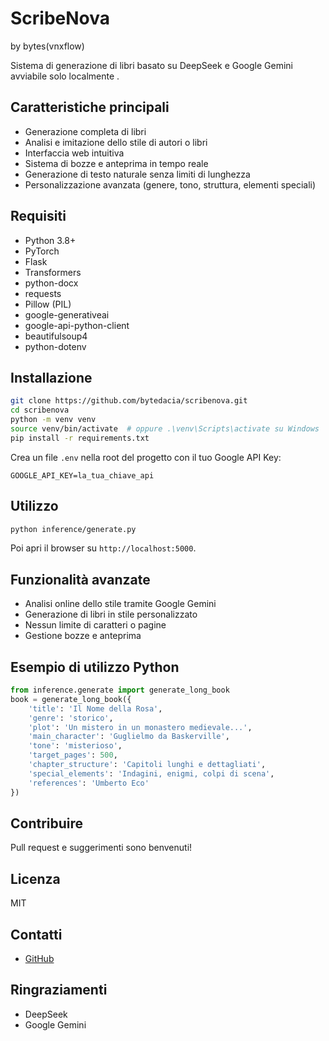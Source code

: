 # ScribeNova

by bytes(vnxflow)

Sistema di generazione di libri basato su DeepSeek e Google Gemini avviabile solo localmente .

## Caratteristiche principali
- Generazione completa di libri
- Analisi e imitazione dello stile di autori o libri
- Interfaccia web intuitiva
- Sistema di bozze e anteprima in tempo reale
- Generazione di testo naturale senza limiti di lunghezza
- Personalizzazione avanzata (genere, tono, struttura, elementi speciali)

## Requisiti
- Python 3.8+
- PyTorch
- Flask
- Transformers
- python-docx
- requests
- Pillow (PIL)
- google-generativeai
- google-api-python-client
- beautifulsoup4
- python-dotenv

## Installazione
```bash
git clone https://github.com/bytedacia/scribenova.git
cd scribenova
python -m venv venv
source venv/bin/activate  # oppure .\venv\Scripts\activate su Windows
pip install -r requirements.txt
```

Crea un file `.env` nella root del progetto con il tuo Google API Key:
```
GOOGLE_API_KEY=la_tua_chiave_api
```

## Utilizzo
```bash
python inference/generate.py
```
Poi apri il browser su `http://localhost:5000`.

## Funzionalità avanzate
- Analisi online dello stile tramite Google Gemini
- Generazione di libri in stile personalizzato
- Nessun limite di caratteri o pagine
- Gestione bozze e anteprima

## Esempio di utilizzo Python
```python
from inference.generate import generate_long_book
book = generate_long_book({
    'title': 'Il Nome della Rosa',
    'genre': 'storico',
    'plot': 'Un mistero in un monastero medievale...',
    'main_character': 'Guglielmo da Baskerville',
    'tone': 'misterioso',
    'target_pages': 500,
    'chapter_structure': 'Capitoli lunghi e dettagliati',
    'special_elements': 'Indagini, enigmi, colpi di scena',
    'references': 'Umberto Eco'
})
```

## Contribuire
Pull request e suggerimenti sono benvenuti!

## Licenza
MIT

## Contatti
- [GitHub](https://github.com/bytedacia/scribenova)

## Ringraziamenti
- DeepSeek
- Google Gemini
